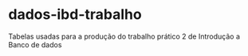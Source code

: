# dados-ibd-trabalho
Tabelas usadas para a produção do trabalho prático 2 de Introdução a Banco de dados

